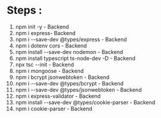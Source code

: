 # Steps :

1. npm init -y - Backend
2. npm i express- Backend
3. npm i --save-dev @types/express - Backend
4. npm i dotenv cors - Backend
5. npm install --save-dev nodemon - Backend
6. npm install typescript ts-node-dev -D - Backend
7. npx tsc --init -  Backend
8. npm i mongoose - Backend
9. npm i bcrypt jsonwebtoken - Backend
10. npm i --save-dev @types/bcrypt - Backend
11. npm i --save-dev @types/jsonwebtoken - Backend
12. npm i express-validator - Backend
13. npm install --save-dev @types/cookie-parser - Backend
14. npm i cookie-parser - Backend

